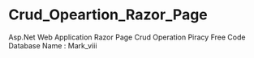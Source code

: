 # Crud_Opeartion_Razor_Page
Asp.Net Web Application Razor Page Crud Operation
Piracy Free Code
Database Name : Mark_viii

